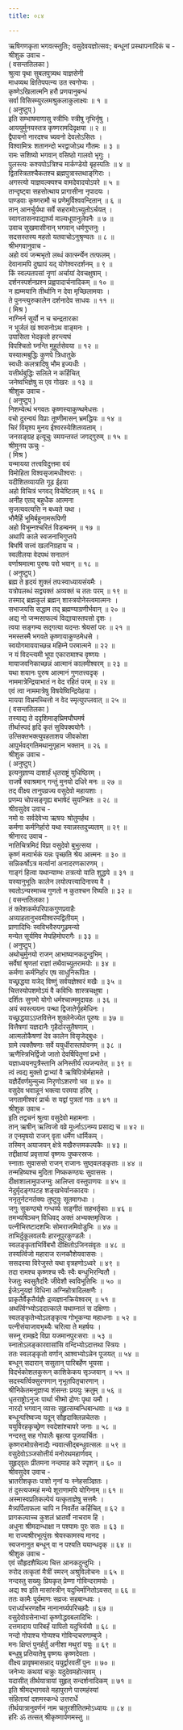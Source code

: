 ```yaml
---
title: ०८४

---
```

ऋषिगणकृता भगवत्स्तुतिः; वसुदेवयज्ञोत्सवः; बन्धूनां प्रस्थापनादिकं च -  
श्रीशुक उवाच -  
( वसन्ततिलका )  
श्रुत्वा पृथा सुबलपुत्र्यथ याज्ञसेनी  
माधव्यथ क्षितिपपत्न्य उत स्वगोप्यः ।  
कृष्णेऽखिलात्मनि हरौ प्रणयानुबन्धं  
सर्वा विसिस्म्युरलमश्रुकलाकुलाक्ष्यः ॥ १ ॥  
( अनुष्टुप् )  
इति सम्भाषमाणासु स्त्रीभिः स्त्रीषु नृभिर्नृषु ।  
आययुर्मुनयस्तत्र कृष्णरामदिदृक्षया ॥ २ ॥  
द्वैपायनो नारदश्च च्यवनो देवलोऽसितः ।  
विश्वामित्रः शतानन्दो भरद्वाजोऽथ गौतमः ॥ ३ ॥  
रामः सशिष्यो भगवान् वसिष्ठो गालवो भृगुः ।  
पुलस्त्यः कश्यपोऽत्रिश्च मार्कण्डेयो बृहस्पतिः ॥ ४ ॥  
द्वितस्त्रितश्चैकतश्च ब्रह्मपुत्रास्तथाङ्‌गिराः ।  
अगस्त्यो याज्ञवल्क्यश्च वामदेवादयोऽपरे ॥ ५ ॥  
तान्दृष्ट्वा सहसोत्थाय प्रागासीना नृपादयः ।  
पाण्डवाः कृष्णरामौ च प्रणेमुर्विश्ववन्दितान् ॥ ६ ॥  
तान् आनर्चुर्यथा सर्वे सहरामोऽच्युतोऽर्चयत् ।  
स्वागतासनपाद्यार्घ्य माल्यधूपानुलेपनैः ॥ ७ ॥  
उवाच सुखमासीनान् भगवान् धर्मगुप्तनुः ।  
सदसस्तस्य महतो यतवाचोऽनुश्रृण्वतः ॥ ८ ॥  
श्रीभगवानुवाच -  
अहो वयं जन्मभृतो लब्धं कार्त्स्न्येन तत्फलम् ।  
देवानामपि दुष्प्रापं यद् योगेश्वरदर्शनम् ॥ ९ ॥  
किं स्वल्पतपसां नॄणां अर्चायां देवचक्षुषाम् ।  
दर्शनस्पर्शनप्रश्न प्रह्वपादार्चनादिकम् ॥ १० ॥  
न ह्यम्मयानि तीर्थानि न देवा मृच्छिलामयाः ।  
ते पुनन्त्युरुकालेन दर्शनादेव साधवः ॥ ११ ॥  
( मिश्र )  
नाग्निर्न सूर्यो न च चन्द्रतारका  
न भूर्जलं खं श्वसनोऽथ वाङ्‌मनः ।  
उपासिता भेदकृतो हरन्त्यघं  
विपश्चितो घ्नन्ति मुहूर्तसेवया ॥ १२ ॥  
यस्यात्मबुद्धिः कुणपे त्रिधातुके  
स्वधीः कलत्रादिषु भौम इज्यधीः ।  
यत्तीर्थबुद्धिः सलिले न कर्हिचित्  
जनेष्वभिज्ञेषु स एव गोखरः ॥ १३ ॥  
श्रीशुक उवाच -  
( अनुष्टुप् )  
निशम्येत्थं भगवतः कृष्णस्याकुण्थमेधसः ।  
वचो दुरन्वयं विप्राः तूष्णीमासन् भ्रमद्धियः ॥ १४ ॥  
चिरं विमृश्य मुनय ईश्वरस्येशितव्यताम् ।  
जनसङ्ग्रह इत्यूचुः स्मयन्तस्तं जगद्‌गुरुम् ॥ १५ ॥  
श्रीमुनय ऊचुः -  
( मिश्र )  
यन्मायया तत्त्वविदुत्तमा वयं  
विमोहिता विश्वसृजामधीश्वराः ।  
यदीशितव्यायति गूढ ईहया  
अहो विचित्रं भगवद् विचेष्टितम् ॥ १६ ॥  
अनीह एतद्‌ बहुधैक आत्मना  
सृजत्यवत्यत्ति न बध्यते यथा ।  
भौमैर्हि भूमिर्बहुनामरूपिणी  
अहो विभूम्नश्चरितं विडम्बनम् ॥ १७ ॥  
अथापि काले स्वजनाभिगुप्तये  
बिभर्षि सत्त्वं खलनिग्रहाय च ।  
स्वलीलया वेदपथं सनातनं  
वर्णाश्रमात्मा पुरुषः परो भवान् ॥ १८ ॥  
( अनुष्टुप् )  
ब्रह्म ते हृदयं शुक्लं तपःस्वाध्यायसंयमैः ।  
यत्रोपलब्धं सद्व्यक्तं अव्यक्तं च ततः परम् ॥ १९ ॥  
तस्माद्‌ ब्रह्मकुलं ब्रह्मन् शास्त्रयोनेस्त्वमात्मनः ।  
सभाजयसि सद्धाम तद्‌ ब्रह्मण्याग्रणीर्भवान् ॥ २० ॥  
अद्य नो जन्मसाफल्यं विद्यायास्तपसो दृशः ।  
त्वया सङ्गम्य सद्‌गत्या यदन्तः श्रेयसां परः ॥ २१ ॥  
नमस्तस्मै भगवते कृष्णायाकुण्ठमेधसे ।  
स्वयोगमाययाच्छन्न महिम्ने परमात्मने ॥ २२ ॥  
न यं विदन्त्यमी भूपा एकारामाश्च वृष्णयः ।  
मायाजवनिकाच्छन्नं आत्मानं कालमीश्वरम् ॥ २३ ॥  
यथा शयानः पुरुष आत्मानं गुणतत्त्वदृक् ।  
नाममात्रेन्द्रियाभातं न वेद रहितं परम् ॥ २४ ॥  
एवं त्वा नाममात्रेषु विषयेष्विन्द्रियेहया ।  
मायया विभ्रमच्चित्तो न वेद स्मृत्युपप्लवात् ॥ २५ ॥  
( वसन्ततिलका )  
तस्याद्य ते ददृशिमाङ्‌घ्रिमघौघमर्ष  
तीर्थास्पदं हृदि कृतं सुविपक्वयोगैः ।  
उत्सिक्तभक्त्युपहताशय जीवकोशा  
आपुर्भवद्‌गतिमथानुगृहान भक्तान् ॥ २६ ॥  
श्रीशुक उवाच -  
( अनुष्टुप् )  
इत्यनुज्ञाप्य दाशार्हं धृतराष्ट्रं युधिष्ठिरम् ।  
राजर्षे स्वाश्रमान् गन्तुं मुनयो दधिरे मनः ॥ २७ ॥  
तद् वीक्ष्य तानुपव्रज्य वसुदेवो महायशाः ।  
प्रणम्य चोपसङ्गृह्य बभाषेदं सुयन्त्रितः ॥ २८ ॥  
श्रीवसुदेव उवाच -  
नमो वः सर्वदेवेभ्य ऋषयः श्रोतुमर्हथ ।  
कर्मणा कर्मनिर्हारो यथा स्यान्नस्तदुच्यताम् ॥ २९ ॥  
श्रीनारद उवाच -  
नातिचित्रमिदं विप्रा वसुदेवो बुभुत्सया ।  
कृष्णं मत्वार्भकं यन्नः पृच्छति श्रेय आत्मनः ॥ ३० ॥  
सन्निकर्षोऽत्र मर्त्यानां अनादरणकारणम् ।  
गाङ्गं हित्वा यथान्याम्भः तत्रत्यो याति शुद्धये ॥ ३१ ॥  
यस्यानुभूतिः कालेन लयोत्पत्त्यादिनास्य वै ।  
स्वतोऽन्यस्माच्च गुणतो न कुतश्चन रिष्यति ॥ ३२ ॥  
( वसन्ततिलका )  
तं क्लेशकर्मपरिपाकगुणप्रवाहैः  
अव्याहतानुभवमीश्वरमद्वितीयम् ।  
प्राणादिभिः स्वविभवैरुपगूढमन्यो  
मन्येत सूर्यमिव मेघहिमोपरागैः ॥ ३३ ॥  
( अनुष्टुप् )  
अथोचुर्मुनयो राजन् आभाष्यानकदुन्दुभिम् ।  
सर्वेषां श्रृणतां राज्ञां तथैवाच्युतरामयोः ॥ ३४ ॥  
कर्मणा कर्मनिर्हार एष साधुनिरूपितः ।  
यच्छ्रद्धया यजेद् विष्णुं सर्वयज्ञेश्वरं मखैः ॥ ३५ ॥  
चित्तस्योपशमोऽयं वै कविभिः शास्त्रचक्षुषा ।  
दर्शितः सुगमो योगो धर्मश्चात्ममुदावहः ॥ ३६ ॥  
अयं स्वस्त्ययनः पन्था द्विजातेर्गृहमेधिनः ।  
यच्छ्रद्धयाऽऽप्तवित्तेन शुक्लेनेज्येत पूरुषः ॥ ३७ ॥  
वित्तैषणां यज्ञदानैः गृहैर्दारसुतैषणाम् ।  
आत्मलोकैषणां देव कालेन विसृजेद्‌बुधः ।  
ग्रामे त्यक्तैषणाः सर्वे ययुर्धीरास्तपोवनम् ॥ ३८ ॥  
ऋणैस्त्रिभिर्द्विजो जातो देवर्षिपितॄणां प्रभो ।  
यज्ञाध्ययनपुत्रैस्तानि अनिस्तीर्य त्यजन्पतेत् ॥ ३९ ॥  
त्वं त्वद्य मुक्तो द्वाभ्यां वै ऋषिपित्रोर्महामते ।  
यज्ञैर्देवर्णमुन्मुच्य निरृणोऽशरणो भव ॥ ४० ॥  
वसुदेव भवान्नूनं भक्त्या परमया हरिम् ।  
जगतामीश्वरं प्रार्चः स यद्वां पुत्रतां गतः ॥ ४१ ॥  
श्रीशुक उवाच -  
इति तद्वचनं श्रुत्वा वसुदेवो महामनाः ।  
तान् ऋषीन् ऋत्विजो वव्रे मूर्ध्नाऽऽनम्य प्रसाद्य च ॥ ४२ ॥  
त एनमृषयो राजन् वृता धर्मेण धार्मिकम् ।  
तस्मिन् अयाजयन् क्षेत्रे मखैरुत्तमकल्पकैः ॥ ४३ ॥  
तद्दीक्षायां प्रवृत्तायां वृष्णयः पुष्करस्रजः ।  
स्नाताः सुवाससो राजन् राजानः सुष्ठ्वलङ्कृताः ॥ ४४ ॥  
तन्महिष्यश्च मुदिता निष्ककण्ठ्यः सुवाससः ।  
दीक्षाशालामुपाजग्मुः आलिप्ता वस्तुपाणयः ॥ ४५ ॥  
नेदुर्मृदङ्गपटह शङ्खभेर्यानकादयः ।  
ननृतुर्नटनर्तक्यः तुष्टुवुः सूतमागधाः ।  
जगुः सुकण्ठ्यो गन्धर्व्यः सङ्गीतं सहभर्तृकाः ॥ ४६ ॥  
तमभ्यषिञ्चन् विधिवद् अक्तं अभ्यक्तमृत्विजः ।  
पत्नीभिरष्टादशभिः सोमराजमिवोडुभिः ॥ ४७ ॥  
ताभिर्दुकूलवलयैः हारनूपुरकुण्डलैः ।  
स्वलङ्कृताभिर्विबभौ दीक्षितोऽजिनसंवृतः ॥ ४८ ॥  
तस्यर्त्विजो महाराज रत्नकौशेयवाससः ।  
ससदस्या विरेजुस्ते यथा वृत्रहणोऽध्वरे ॥ ४९ ॥  
तदा रामश्च कृष्णश्च स्वैः स्वैः बन्धुभिरन्वितौ ।  
रेजतुः स्वसुतैर्दारैः जीवेशौ स्वविभूतिभिः ॥ ५० ॥  
ईजेऽनुयज्ञं विधिना अग्निहोत्रादिलक्षणैः ।  
प्राकृतैर्वैकृतैर्यज्ञैः द्रव्यज्ञानक्रियेश्वरम् ॥ ५१ ॥  
अथर्त्विग्भ्योऽददात्काले यथाम्नातं स दक्षिणाः ।  
स्वलङ्कृतेभ्योऽलङ्कृत्य गोभूकन्या महाधनाः ॥ ५२ ॥  
पत्नीसंयाजावभृथ्यैः चरित्वा ते महर्षयः ।  
सस्नू रामह्रदे विप्रा यजमानपुरःसराः ॥ ५३ ॥  
स्नातोऽलङ्कारवासांसि वन्दिभ्योऽदात्तथा स्त्रियः ।  
ततः स्वलङ्कृतो वर्णान् आश्वभ्योऽन्नेन पूजयत् ॥ ५४ ॥  
बन्धून् सदारान् ससुतान् पारिबर्हेण भूयसा ।  
विदर्भकोशलकुरून् काशिकेकय सृञ्जयान् ॥ ५५ ॥  
सदस्यर्त्विक्सुरगणान् नृभूतपितृचारणान् ।  
श्रीनिकेतमनुज्ञाप्य शंसन्तः प्रययुः क्रतुम् ॥ ५६ ॥  
धृतराष्ट्रोऽनुजः पार्था भीष्मो द्रोणः पृथा यमौ ।  
नारदो भगवान् व्यासः सुहृत्सम्बन्धिबान्धवाः ॥ ५७ ॥  
बन्धून्परिष्वज्य यदून् सौहृदाक्लिन्नचेतसः ।  
ययुर्विरहकृच्छ्रेण स्वदेशांश्चापरे जनाः ॥ ५८ ॥  
नन्दस्तु सह गोपालैः बृहत्या पूजयार्चितः ।  
कृष्णरामोग्रसेनाद्यैः न्यवात्सीद्‌बन्धुवत्सलः ॥ ५९ ॥  
वसुदेवोऽञ्जसोत्तीर्य मनोरथमहार्णवम् ।  
सुहृद्‌वृतः प्रीतमना नन्दमाह करे स्पृशन् ॥ ६० ॥  
श्रीवसुदेव उवाच -  
भ्रातरीशकृतः पाशो नृनां यः स्नेहसञ्ज्ञितः ।  
तं दुस्त्यजमहं मन्ये शूराणामपि योगिनाम् ॥ ६१ ॥  
अस्मास्वप्रतिकल्पेयं यत्कृताज्ञेषु सत्तमैः ।  
मैत्र्यर्पिताफला चापि न निवर्तेत कर्हिचित् ॥ ६२ ॥  
प्रागकल्पाच्च कुशलं भ्रातर्वो नाचराम हि ।  
अधुना श्रीमदान्धाक्षा न पश्यामः पुरः सतः ॥ ६३ ॥  
मा राज्यश्रीरभूत्पुंसः श्रेयस्कामस्य मानद ।  
स्वजनानुत बन्धून् वा न पश्यति ययान्धदृक् ॥ ६४ ॥  
श्रीशुक उवाच -  
एवं सौहृदशैथिल्य चित्त आनकदुन्दुभिः ।  
रुरोद तत्कृतां मैत्रीं स्मरन् अश्रुविलोचनः ॥ ६५ ॥  
नन्दस्तु सख्युः प्रियकृत् प्रेम्णा गोविन्दरामयोः ।  
अद्य श्व इति मासांस्त्रीन् यदुभिर्मानितोऽवसत् ॥ ६६ ॥  
ततः कामैः पूर्यमाणः सव्रजः सहबान्धवः ।  
परार्ध्याभरणक्षौम नानानर्घ्यपरिच्छदैः ॥ ६७ ॥  
वसुदेवोग्रसेनाभ्यां कृष्णोद्धवबलादिभिः ।  
दत्तमादाय पारिबर्हं यापितो यदुभिर्ययौ ॥ ६८ ॥  
नन्दो गोपाश्च गोप्यश्च गोविन्दचरणाम्बुजे ।  
मनः क्षिप्तं पुनर्हर्तुं अनीशा मथुरां ययुः ॥ ६९ ॥  
बन्धुषु प्रतियातेषु वृष्णयः कृष्णदेवताः ।  
वीक्ष्य प्रावृषमासन्नाद् ययुर्द्वारवतीं पुनः ॥ ७० ॥  
जनेभ्यः कथयां चक्रुः यदुदेवमहोत्सवम् ।  
यदासीत् तीर्थयात्रायां सुहृत् सन्दर्शनादिकम् ॥ ७१ ॥  
इति श्रीमद्भागवते महापुराणे पारमहंस्यां  
संहितायां दशमस्कन्धे उत्तरार्धे  
तीर्थयात्रानुवर्णनं नाम चतुरशीतितमोऽध्यायः ॥ ८४ ॥  
हरिः ॐ तत्सत् श्रीकृष्णार्पणमस्तु ॥